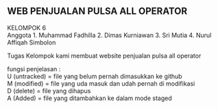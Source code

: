 <h2>WEB PENJUALAN PULSA ALL OPERATOR</h2> 
KELOMPOK 6 <br>
Anggota
1. Muhammad Fadhilla
2. Dimas Kurniawan
3. Sri Mutia
4. Nurul Affiqah Simbolon

Tugas Kelompok kami membuat website penjualan pulsa all operator

fungsi penjelasan : <br>
U (untracked) = file yang belum pernah dimasukkan ke github <br>
M (modified) = file yang uda masuk dan udah pernah di modifikasi <br>
D (delete) = file yang dihapus <br>
A (Added) = file yang ditambahkan ke dalam mode staged